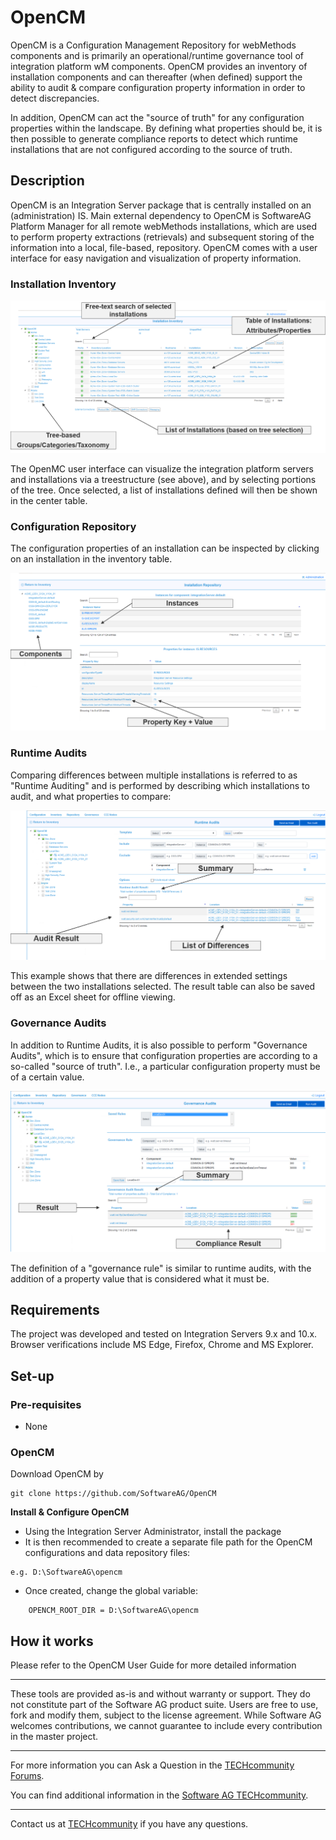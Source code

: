 # OpenCM
OpenCM is a Configuration Management Repository for webMethods components and is primarily an operational/runtime governance tool of integration platform wM components. OpenCM provides an inventory of installation components and can thereafter (when defined) support the ability to audit & compare configuration property information in order to detect discrepancies. 

In addition, OpenCM can act the "source of truth" for any configuration properties within the landscape. By defining what properties should be, it is then possible to generate compliance reports to detect which runtime installations that are not configured according to the source of truth.

## Description
OpenCM is an Integration Server package that is centrally installed on an (administration) IS. Main external dependency to OpenCM is SoftwareAG Platform Manager for all remote webMethods installations, which are used to perform property extractions (retrievals) and subsequent storing of the information into a local, file-based, repository. OpenCM comes with a user interface for easy navigation and visualization of property information.

### Installation Inventory
![Alt text](/github_images/inventory.png?raw=true "OpenCM User Interface")

The OpenMC user interface can visualize the integration platform servers and installations via a treestructure (see above), and by selecting portions of the tree. Once selected, a list of installations defined will then be shown in the center table.

### Configuration Repository
The configuration properties of an installation can be inspected by clicking on an installation in the inventory table. 

![Alt text](/github_images/Repository.png?raw=true "OpenCM User Interface")

### Runtime Audits
Comparing differences between multiple installations is referred to as "Runtime Auditing" and is performed by describing which installations to audit, and what properties to compare:

![Alt text](/github_images/RuntimeAudit.png?raw=true "OpenCM Auditing")

This example shows that there are differences in extended settings between the two installations selected. The result table can also be saved off as an Excel sheet for offline viewing.

### Governance Audits
In addition to Runtime Audits, it is also possible to perform "Governance Audits", which is to ensure that configuration properties are according to a so-called "source of truth". I.e., a particular configuration property must be of a certain value.

![Alt text](/github_images/GovernanceAudit.png?raw=true "OpenCM Auditing")

The definition of a "governance rule" is similar to runtime audits, with the addition of a property value that is considered what it must be.

## Requirements

The project was developed and tested on Integration Servers 9.x and 10.x. Browser verifications include MS Edge, Firefox, Chrome and MS Explorer.
 
## Set-up

### Pre-requisites

* None

### OpenCM 
Download OpenCM by
```
git clone https://github.com/SoftwareAG/OpenCM
```
 
**Install & Configure OpenCM** 

* Using the Integration Server Administrator, install the package 
* It is then recommended to create a separate file path for the OpenCM configurations and data repository files:
```
e.g. D:\SoftwareAG\opencm

```
* Once created, change the global variable:
```
	OPENCM_ROOT_DIR = D:\SoftwareAG\opencm
```

## How it works
Please refer to the OpenCM User Guide for more detailed information
	
______________________
These tools are provided as-is and without warranty or support. They do not constitute part of the Software AG product suite. Users are free to use, fork and modify them, subject to the license agreement. While Software AG welcomes contributions, we cannot guarantee to include every contribution in the master project.	
______________________
For more information you can Ask a Question in the [TECHcommunity Forums](http://tech.forums.softwareag.com/techjforum/forums/list.page?product=webmethods).

You can find additional information in the [Software AG TECHcommunity](http://techcommunity.softwareag.com/home/-/product/name/webmethods).
______________________
Contact us at [TECHcommunity](mailto:technologycommunity@softwareag.com?subject=Github/SoftwareAG) if you have any questions.
